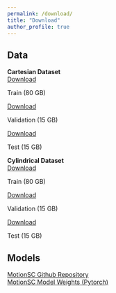 ```yaml
---
permalink: /download/
title: "Download"
author_profile: true
---
```


## Data

<div class="page__content">
    <b>Cartesian Dataset</b>
    <div class="DOWNLOAD-block">
        <a href="https://drive.google.com/file/d/1OkpE4u60v3BlaX_PuIP9cAlpU9q0lLoh/view?usp=sharing">Download</a>
        <p>Train (80 GB)</p>
    </div>
    <div class="DOWNLOAD-block">
        <a href="https://drive.google.com/file/d/1ml9on3iTBcK1ukMWoDiU3eXkF1BXgsnh/view?usp=sharing">Download</a>
        <p>Validation (15 GB)</p>
    </div>
    <div class="DOWNLOAD-block">
        <a href="https://drive.google.com/file/d/1h3Np9ol9s_Lwo345Bw9BeLcK4aTTH5wN/view?usp=sharing">Download</a>
        <p>Test (15 GB)</p>
    </div>
</div>

<div class="page__content">
    <b>Cylindrical Dataset</b>
    <div class="DOWNLOAD-block">
        <a href="https://drive.google.com/file/d/1-4Iw-UoIAlhvb2gIbgeFjKjjH1ljIEON/view?usp=sharing">Download</a>
        <p>Train (80 GB)</p>
    </div>
    <div class="DOWNLOAD-block">
        <a href="https://drive.google.com/file/d/1S9Z-wHOMVs0uK9FY-TXCQMleIDGrYaK8/view?usp=sharing">Download</a>
        <p>Validation (15 GB)</p>
    </div>
    <div class="DOWNLOAD-block">
        <a href="https://drive.google.com/file/d/1juIXXcGCM-m2wpGR8lR3_Q__cjMS5Yk_/view?usp=sharing">Download</a>
        <p>Test (15 GB)</p>
    </div>
</div>

## Models
<div class="DOWNLOAD-block">
    <a href="https://github.com/UMich-CURLY/3DMapping">MotionSC Github Repository</a>
</div>
<div class="DOWNLOAD-block">
    <a href="https://github.com/UMich-CURLY/3DMapping/tree/main/Models/Weights">MotionSC Model Weights (Pytorch)</a>
</div>
